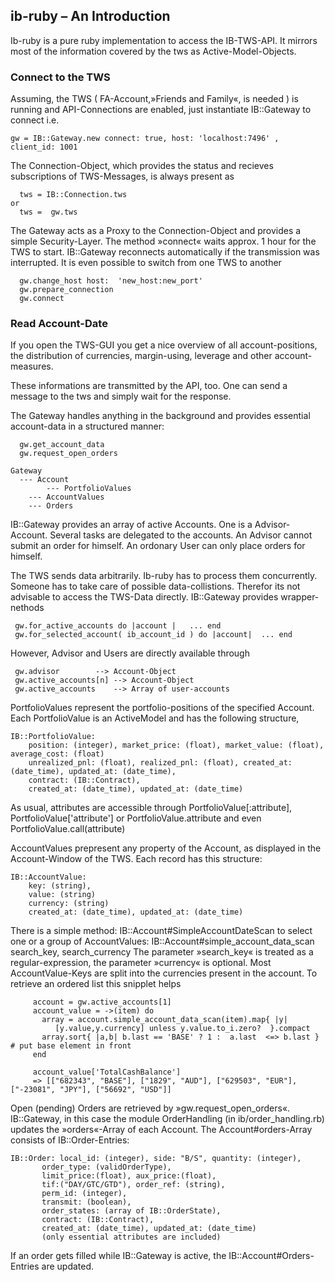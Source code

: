 ##  ib-ruby – An Introduction

Ib-ruby is a pure ruby implementation to access the IB-TWS-API.
It mirrors most of the information covered by the tws as Active-Model-Objects.

### Connect to the TWS

Assuming, the TWS ( FA-Account,»Friends and Family«,  is needed ) is running 
and API-Connections are enabled,  just instantiate IB::Gateway to connect i.e.

```
gw = IB::Gateway.new connect: true, host: 'localhost:7496' , client_id: 1001
```

The Connection-Object, which provides the status and recieves subscriptions of TWS-Messages, is
always present as 

```
  tws = IB::Connection.tws 
or
  tws =  gw.tws

```
The Gateway acts as a Proxy to the Connection-Object and provides a simple Security-Layer.
The method »connect« waits approx. 1 hour  for the TWS to start. IB::Gateway reconnects automatically if the 
transmission was interrupted. It is even possible to switch from one TWS to another

```
  gw.change_host host:  'new_host:new_port'  
  gw.prepare_connection
  gw.connect
```


### Read Account-Date

If you open the TWS-GUI you get a nice overview of all account-positions, the distribution of 
currencies, margin-using, leverage and other account-measures.

These informations are transmitted by the API, too. 
One can send a message to the tws and simply wait for the response.

The Gateway handles anything in the background and provides essential account-data
in a structured manner:


```
  gw.get_account_data
  gw.request_open_orders

Gateway
  --- Account 
        --- PortfolioValues
	--- AccountValues
	--- Orders

```
IB::Gateway provides an array of active Accounts. One is a Advisor-Account. Several tasks
are delegated to the accounts. An Advisor cannot submit an order for himself. An ordonary User
can only place orders for himself. 

The TWS sends data arbitrarily. Ib-ruby has to process them concurrently. Someone has to take care
of possible data-collistions. Therefor its not advisable to access the TWS-Data directly.
IB::Gateway provides wrapper-nethods 
```
 gw.for_active_accounts do |account |   ... end
 gw.for_selected_account( ib_account_id ) do |account|  ... end
```
However, Advisor and Users are directly available through
```
 gw.advisor	       --> Account-Object
 gw.active_accounts[n] --> Account-Object 
 gw.active_accounts    --> Array of user-accounts 	
```



PortfolioValues represent the portfolio-positions of the specified Account. 
Each PortfolioValue is an ActiveModel
and has the following structure, 

```
IB::PortfolioValue:  
    position: (integer), market_price: (float), market_value: (float), average_cost: (float)
    unrealized_pnl: (float), realized_pnl: (float), created_at: (date_time), updated_at: (date_time),
    contract: (IB::Contract),
    created_at: (date_time), updated_at: (date_time)
```
As usual, attributes are accessible through  PortfolioValue[:attribute], PortfolioValue['attribute']
or PortfolioValue.attribute and even PortfolioValue.call(attribute)
 
AccountValues prepresent any property of the Account, as displayed in the Account-Window of the TWS.
Each record has this structure:
```
IB::AccountValue:
    key: (string),
    value: (string)
    currency: (string)
    created_at: (date_time), updated_at: (date_time)
```

There is a simple method: IB::Account#SimpleAccountDateScan to select one or a group of 
AccountValues: IB::Account#simple_account_data_scan search_key, search_currency 
The parameter »search_key« is treated as a regular-expression, the parameter »currency« is optional.
Most AccountValue-Keys are split into the currencies present in the account.
To retrieve an ordered list  this snipplet helps

```
     account = gw.active_accounts[1]
     account_value = ->(item) do
       array = account.simple_account_data_scan(item).map{ |y| 
	      [y.value,y.currency] unless y.value.to_i.zero?  }.compact
       array.sort{ |a,b| b.last == 'BASE' ? 1 :  a.last  <=> b.last } # put base element in front
     end

     account_value['TotalCashBalance']
     => [["682343", "BASE"], ["1829", "AUD"], ["629503", "EUR"], ["-23081", "JPY"], ["56692", "USD"]]
```

Open (pending) Orders are retrieved by »gw.request_open_orders«. IB::Gateway, in this case the module
OrderHandling (in ib/order_handling.rb) updates the »orders«-Array of each Account. 
The Account#orders-Array consists of IB::Order-Entries:


```
IB::Order: local_id: (integer), side: "B/S", quantity: (integer), 
	   order_type: (validOrderType), 
	   limit_price:(float), aux_price:(float),
	   tif:("DAY/GTC/GTD"), order_ref: (string), 
	   perm_id: (integer), 
	   transmit: (boolean),
	   order_states: (array of IB::OrderState),
	   contract: (IB::Contract),
	   created_at: (date_time), updated_at: (date_time)
	   (only essential attributes are included)   

```
If an order gets filled while IB::Gateway is active, the IB::Account#Orders-Entries are updated.









